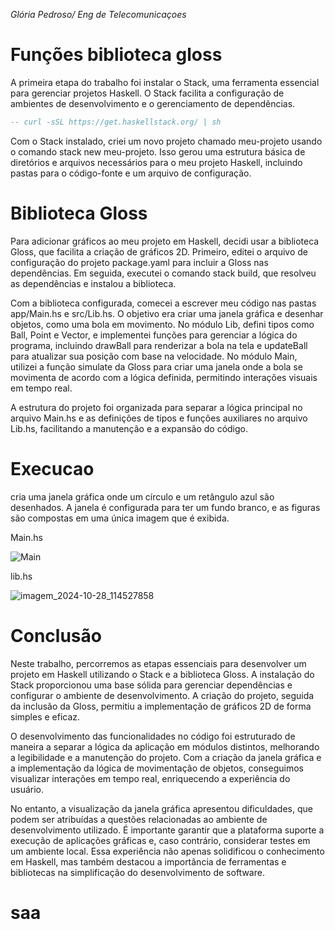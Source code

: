 

*Glória Pedroso/
Eng de Telecomunicaçoes*

# Funções biblioteca gloss 
A primeira etapa do trabalho foi instalar o Stack, uma ferramenta essencial para gerenciar projetos Haskell. O Stack facilita a configuração de ambientes de desenvolvimento e o gerenciamento de dependências. 

```haskell
-- curl -sSL https://get.haskellstack.org/ | sh

```


Com o Stack instalado, criei um novo projeto chamado meu-projeto usando o comando stack new meu-projeto. Isso gerou uma estrutura básica de diretórios e arquivos necessários para o meu projeto Haskell, incluindo pastas para o código-fonte e um arquivo de configuração.


#  Biblioteca Gloss

Para adicionar gráficos ao meu projeto em Haskell, decidi usar a biblioteca Gloss, que facilita a criação de gráficos 2D. Primeiro, editei o arquivo de configuração do projeto package.yaml para incluir a Gloss nas dependências. Em seguida, executei o comando stack build, que resolveu as dependências e instalou a biblioteca.

Com a biblioteca configurada, comecei a escrever meu código nas pastas app/Main.hs e src/Lib.hs. O objetivo era criar uma janela gráfica e desenhar objetos, como uma bola em movimento. No módulo Lib, defini tipos como Ball, Point e Vector, e implementei funções para gerenciar a lógica do programa, incluindo drawBall para renderizar a bola na tela e updateBall para atualizar sua posição com base na velocidade. No módulo Main, utilizei a função simulate da Gloss para criar uma janela onde a bola se movimenta de acordo com a lógica definida, permitindo interações visuais em tempo real. 

A estrutura do projeto foi organizada para separar a lógica principal no arquivo Main.hs e as definições de tipos e funções auxiliares no arquivo Lib.hs, facilitando a manutenção e a expansão do código. 



# Execucao
cria uma janela gráfica onde um círculo e um retângulo azul são desenhados. A janela é configurada para ter um fundo branco, e as figuras são compostas em uma única imagem que é exibida.

Main.hs

![Main](https://github.com/user-attachments/assets/2fde21af-32ee-4947-b85e-28d803acb4c5)

lib.hs

![imagem_2024-10-28_114527858](https://github.com/user-attachments/assets/00866920-2c87-468f-8a6b-666d153edffa)

# Conclusão 
Neste trabalho, percorremos as etapas essenciais para desenvolver um projeto em Haskell utilizando o Stack e a biblioteca Gloss. A instalação do Stack proporcionou uma base sólida para gerenciar dependências e configurar o ambiente de desenvolvimento. A criação do projeto, seguida da inclusão da Gloss, permitiu a implementação de gráficos 2D de forma simples e eficaz.

O desenvolvimento das funcionalidades no código foi estruturado de maneira a separar a lógica da aplicação em módulos distintos, melhorando a legibilidade e a manutenção do projeto. Com a criação da janela gráfica e a implementação da lógica de movimentação de objetos, conseguimos visualizar interações em tempo real, enriquecendo a experiência do usuário.

No entanto, a visualização da janela gráfica apresentou dificuldades, que podem ser atribuídas a questões relacionadas ao ambiente de desenvolvimento utilizado. É importante garantir que a plataforma suporte a execução de aplicações gráficas e, caso contrário, considerar testes em um ambiente local. Essa experiência não apenas solidificou o conhecimento em Haskell, mas também destacou a importância de ferramentas e bibliotecas na simplificação do desenvolvimento de software.






# saa
